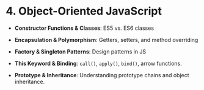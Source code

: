 # **4. Object-Oriented JavaScript**

- **Constructor Functions & Classes**: ES5 vs. ES6 classes
- **Encapsulation & Polymorphism**: Getters, setters, and method overriding
- **Factory & Singleton Patterns**: Design patterns in JS
- **This Keyword & Binding**: `call()`, `apply()`, `bind()`, arrow functions.

- **Prototype & Inheritance**: Understanding prototype chains and object inheritance.